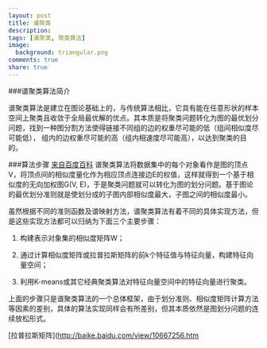 ```yaml
---
layout: post
title: 谱聚类
description: 
tags: [谱聚类, 聚类算法]
image:
  background: triangular.png
comments: true
share: true
---
```


###谱聚类算法简介

谱聚类算法是建立在图论基础上的，与传统算法相比，它具有能在任意形状的样本空间上聚类且收敛于全局最优解的优点。其本质是将聚类问题转化为图的最优划分问题，找到一种图分割方法使得链接不同组的边的权重尽可能的低（组间相似度尽可能低）， 组内的边权重尽可能的高（组内相速度尽可能高），以达到聚类的目的。

###算法步骤
[来自百度百科](http://baike.baidu.com/view/3469254.htm)
谱聚类算法将数据集中的每个对象看作是图的顶点V，将顶点间的相似度量化作为相应顶点连接边E的权值，这样就得到一个基于相似度的无向加权图G(V, E)，于是聚类问题就可以转化为图的划分问题。基于图论的最优划分准则就是使划分成的子图内部相似度最大，子图之间的相似度最小。

虽然根据不同的准则函数及谱映射方法，谱聚类算法有着不同的具体实现方法，但是这些实现方法都可以归纳为下面三个主要步骤：

1) 构建表示对象集的相似度矩阵W；

2) 通过计算相似度矩阵或拉普拉斯矩阵的前k个特征值与特征向量，构建特征向量空间；

3) 利用K-means或其它经典聚类算法对特征向量空间中的特征向量进行聚类。

上面的步骤只是谱聚类算法的一个总体框架，由于划分准则、相似度矩阵计算方法等因素的差别，具体的算法实现同样会有所差别，但其本质依然是图划分问题的连续放松形式。

[拉普拉斯矩阵](http://baike.baidu.com/view/10667256.htm
